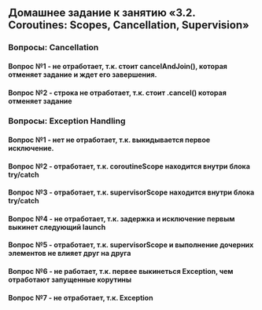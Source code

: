 ## Домашнее задание к занятию «3.2. Coroutines: Scopes, Cancellation, Supervision»
### Вопросы: Cancellation
#### Вопрос №1 - не отработает, т.к. стоит cancelAndJoin(), которая отменяет задание и ждет его завершения.
#### Вопрос №2 - строка не отработает, т.к. стоит .cancel() которая отменяет задание

### Вопросы: Exception Handling
#### Вопрос №1 - нет не отработает, т.к. выкидывается первое исключение.
#### Вопрос №2 - отработает, т.к. coroutineScope находится внутри блока try/catch
#### Вопрос №3 - отработает, т.к. supervisorScope находится внутри блока try/catch
#### Вопрос №4 - не отработает, т.к. задержка и исключение первым выкинет следующий launch
#### Вопрос №5 - отработает, т.к. supervisorScope и выполнение дочерних элементов не влияет друг на друга
#### Вопрос №6 - не работает, т.к. первее выкинеться Exception, чем отработают запущенные корутины
#### Вопрос №7 - не отработает, т.к. Exception

